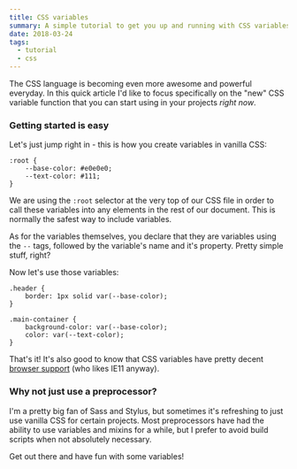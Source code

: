 ```yaml
---
title: CSS variables
summary: A simple tutorial to get you up and running with CSS variables in minutes
date: 2018-03-24
tags:
  - tutorial
  - css
---
```


The CSS language is becoming even more awesome and powerful everyday. In this quick article I'd like to focus specifically on the "new" CSS variable function that you can start using in your projects *right now*.

### Getting started is easy

Let's just jump right in - this is how you create variables in vanilla CSS:

```
:root {
    --base-color: #e0e0e0;
    --text-color: #111;
}
```

We are using the `:root` selector at the very top of our CSS file in order to call these variables into any elements in the rest of our document. This is normally the safest way to include variables.

As for the variables themselves, you declare that they are variables using the `--` tags, followed by the variable's name and it's property. Pretty simple stuff, right?

Now let's use those variables:

```
.header {
    border: 1px solid var(--base-color);
}

.main-container {
    background-color: var(--base-color);
    color: var(--text-color);
}
```

That's it! It's also good to know that CSS variables have pretty decent [browser support](https://caniuse.com/#feat=css-variables) (who likes IE11 anyway).


### Why not just use a preprocessor?

I'm a pretty big fan of Sass and Stylus, but sometimes it's refreshing to just use vanilla CSS for certain projects. Most preprocessors have had the ability to use variables and mixins for a while, but I prefer to avoid build scripts when not absolutely necessary.

Get out there and have fun with some variables!

